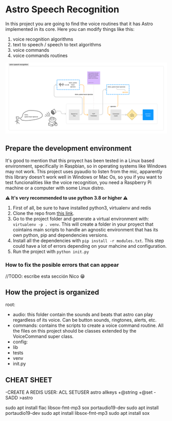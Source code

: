 # Astro Speech Recognition
In this project you are going to find the voice routines that it has Astro implemented in its core. Here you can modify
things like this:

1. voice recognition algorithms
2. text to speech / speech to text algorithms
3. voice commands
4. voice commands routines

![alt text](assets/astro-speech-recognition.jpg?raw=true "Project Architecture")

## Prepare the development environment
It's good to mention that this proyect has been tested in a Linux based environment, specifically in Raspbian, so in operating systems like Windows may not work.
This project uses pyaudio to listen from the mic, apparently this library doesn't work well in Windows or Mac Os, so you if you want to test funcionalities like the voice recognition, you need a Raspberry Pi machine or a computer with some Linux distro.

**⚠ It's very recommended to use python 3.8 or higher ⚠**

1. First of all, be sure to have installed python3, virtualenv and redis
2. Clone the repo from [this link](https://github.com/Cosmoblastos/astro-speech-recognition).
3. Go to the project folder and generate a virtual environment with: `virtualenv -p . venv`. This will create a folder in your proyect that cointains main scripts to handle an agnostic environment that has its own python, pip and dependencies versions.
4. Install all the dependencies with `pip install -r modules.txt`. This step could have a lot of errors depending on your mahcine and configuration.
5. Run the project with `python init.py`

### How to fix the posible errors that can appear
//TODO: escribe esta sección Nico 😁


## How the project is organized
root:
- audio: this folder contain the sounds and beats that astro can play regardless of its voice. Can be button sounds, ringtones, alerts, etc.
- commands: contains the scripts to create a voice command routine. All the files on this project should be classes extended by the VoiceCommand super class.
- config: 
- lib
- tests
- venv
- init.py


## CHEAT SHEET
-CREATE A REDIS USER: ACL SETUSER astro allkeys +@string +@set -SADD >astro

sudo apt install flac libsox-fmt-mp3 sox portaudio19-dev
sudo apt install portaudio19-dev
sudo apt install libsox-fmt-mp3
sudo apt install sox